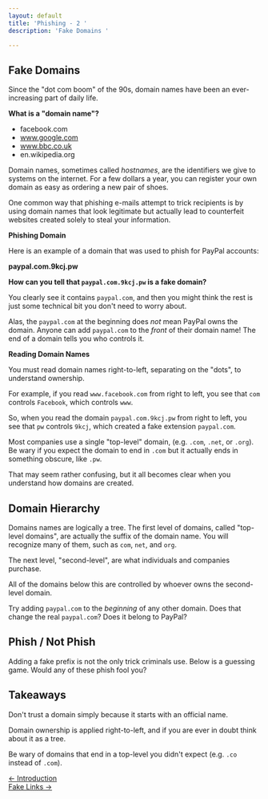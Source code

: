 ```yaml
---
layout: default
title: 'Phishing - 2 '
description: 'Fake Domains '

---
```

## Fake Domains

Since the "dot com boom" of the 90s, domain names have been an ever-increasing part of daily life.

**What is a "domain name"?**

* facebook.com
* www.google.com
* www.bbc.co.uk
* en.wikipedia.org

Domain names, sometimes called _hostnames_, are the identifiers we give to systems on the internet. For a few dollars a year, you can register your own domain as easy as ordering a new pair of shoes.

One common way that phishing e-mails attempt to trick recipients is by using domain names that look legitimate but actually lead to counterfeit websites created solely to steal your information.

**Phishing Domain**

Here is an example of a domain that was used to phish for PayPal accounts:

**paypal.com.9kcj.pw**

**How can you tell that `paypal.com.9kcj.pw` is a fake domain?**

You clearly see it contains `paypal.com`, and then you might think the rest is just some technical bit you don't need to worry about.

Alas, the `paypal.com` at the beginning does _not_ mean PayPal owns the domain. Anyone can add `paypal.com` to the _front_ of their domain name! The end of a domain tells you who controls it.

**Reading Domain Names**

You must read domain names right-to-left, separating on the "dots", to understand ownership.

For example, if you read `www.facebook.com` from right to left, you see that `com` controls `Facebook`, which controls `www`.

So, when you read the domain `paypal.com.9kcj.pw` from right to left, you see that `pw` controls `9kcj`, which created a fake extension `paypal.com`.

Most companies use a single "top-level" domain, (e.g. `.com`, `.net`, or `.org`). Be wary if you expect the domain to end in `.com` but it actually ends in something obscure, like `.pw`.

That may seem rather confusing, but it all becomes clear when you understand how domains are created.

## Domain Hierarchy

Domains names are logically a tree. The first level of domains, called "top-level domains", are actually the suffix of the domain name. You will recognize many of them, such as `com`, `net`, and `org`.

The next level, "second-level", are what individuals and companies purchase.

All of the domains below this are controlled by whoever owns the second-level domain.

Try adding `paypal.com` to the _beginning_ of any other domain. Does that change the real `paypal.com`? Does it belong to PayPal?

## Phish / Not Phish

Adding a fake prefix is not the only trick criminals use. Below is a guessing game. Would any of these phish fool you?

## Takeaways

Don't trust a domain simply because it starts with an official name.

Domain ownership is applied right-to-left, and if you are ever in doubt think about it as a tree.

Be wary of domains that end in a top-level you didn't expect (e.g. `.co` instead of `.com`).

[← Introduction](./phishing_introduction.html "Introduction")  
[Fake Links →](./fake_links.html "Fake Links")